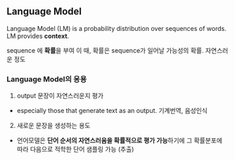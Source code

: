 ## Language Model

Language Model (LM) is a probability distribution over sequences of words. LM provides **context**.

sequence 에 **확률**을 부여
이 때, 확률은 sequence가 일어날 가능성의 확률. 자연스러운 정도

### Language Model의 응용

1. output 문장이 자연스러운지 평가
  + especially those that generate text as an output. 기계번역, 음성인식
2. 새로운 문장을 생성하는 용도
  + 언어모델은 **단어 순서의 자연스러움을 확률적으로 평가 가능**하기에 그 확률분포에 따라 다음으로 적학한 단어 샘플링 가능 (추출)
